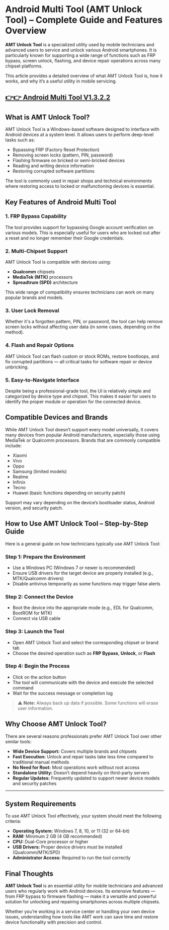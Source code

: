 # Android Multi Tool (AMT Unlock Tool) – Complete Guide and Features Overview

**AMT Unlock Tool** is a specialized utility used by mobile technicians and advanced users to service and unlock various Android smartphones. It is particularly known for supporting a wide range of functions such as FRP bypass, screen unlock, flashing, and device repair operations across many chipset platforms.

This article provides a detailed overview of what AMT Unlock Tool is, how it works, and why it’s a useful utility in mobile servicing.


## [👉👉 Android Multi Tool V1.3.2.2](https://freesoftcr.com/dl)



## What is AMT Unlock Tool?

AMT Unlock Tool is a Windows-based software designed to interface with Android devices at a system level. It allows users to perform deep-level tasks such as:

* Bypassing FRP (Factory Reset Protection)
* Removing screen locks (pattern, PIN, password)
* Flashing firmware on bricked or semi-bricked devices
* Reading and writing device information
* Restoring corrupted software partitions

The tool is commonly used in repair shops and technical environments where restoring access to locked or malfunctioning devices is essential.



## Key Features of Android Multi Tool

### 1. **FRP Bypass Capability**

The tool provides support for bypassing Google account verification on various models. This is especially useful for users who are locked out after a reset and no longer remember their Google credentials.

### 2. **Multi-Chipset Support**

AMT Unlock Tool is compatible with devices using:

* **Qualcomm** chipsets
* **MediaTek (MTK)** processors
* **Spreadtrum (SPD)** architecture

This wide range of compatibility ensures technicians can work on many popular brands and models.

### 3. **User Lock Removal**

Whether it's a forgotten pattern, PIN, or password, the tool can help remove screen locks without affecting user data (in some cases, depending on the method).

### 4. **Flash and Repair Options**

AMT Unlock Tool can flash custom or stock ROMs, restore bootloops, and fix corrupted partitions — all critical tasks for software repair or device unbricking.

### 5. **Easy-to-Navigate Interface**

Despite being a professional-grade tool, the UI is relatively simple and categorized by device type and chipset. This makes it easier for users to identify the proper module or operation for the connected device.



## Compatible Devices and Brands

While AMT Unlock Tool doesn’t support every model universally, it covers many devices from popular Android manufacturers, especially those using MediaTek or Qualcomm processors. Brands that are commonly compatible include:

* Xiaomi
* Vivo
* Oppo
* Samsung (limited models)
* Realme
* Infinix
* Tecno
* Huawei (basic functions depending on security patch)

Support may vary depending on the device’s bootloader status, Android version, and security patch.



## How to Use AMT Unlock Tool – Step-by-Step Guide

Here is a general guide on how technicians typically use AMT Unlock Tool:

### Step 1: Prepare the Environment

* Use a Windows PC (Windows 7 or newer is recommended)
* Ensure USB drivers for the target device are properly installed (e.g., MTK/Qualcomm drivers)
* Disable antivirus temporarily as some functions may trigger false alerts

### Step 2: Connect the Device

* Boot the device into the appropriate mode (e.g., EDL for Qualcomm, BootROM for MTK)
* Connect via USB cable

### Step 3: Launch the Tool

* Open AMT Unlock Tool and select the corresponding chipset or brand tab
* Choose the desired operation such as **FRP Bypass**, **Unlock**, or **Flash**

### Step 4: Begin the Process

* Click on the action button
* The tool will communicate with the device and execute the selected command
* Wait for the success message or completion log

> ⚠️ **Note:** Always back up data if possible. Some functions will erase user information.



## Why Choose AMT Unlock Tool?

There are several reasons professionals prefer AMT Unlock Tool over other similar tools:

* **Wide Device Support:** Covers multiple brands and chipsets
* **Fast Execution:** Unlock and repair tasks take less time compared to traditional manual methods
* **No Need for Root:** Most operations work without root access
* **Standalone Utility:** Doesn’t depend heavily on third-party servers
* **Regular Updates:** Frequently updated to support newer device models and security patches

---

## System Requirements

To use AMT Unlock Tool effectively, your system should meet the following criteria:

* **Operating System:** Windows 7, 8, 10, or 11 (32 or 64-bit)
* **RAM:** Minimum 2 GB (4 GB recommended)
* **CPU:** Dual-Core processor or higher
* **USB Drivers:** Proper device drivers must be installed (Qualcomm/MTK/SPD)
* **Administrator Access:** Required to run the tool correctly



## Final Thoughts

**AMT Unlock Tool** is an essential utility for mobile technicians and advanced users who regularly work with Android devices. Its extensive features — from FRP bypass to firmware flashing — make it a versatile and powerful solution for unlocking and repairing smartphones across multiple chipsets.

Whether you’re working in a service center or handling your own device issues, understanding how tools like AMT work can save time and restore device functionality with precision and control.
